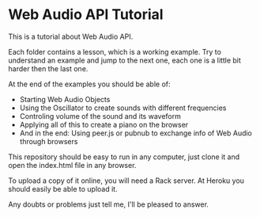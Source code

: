 # Web Audio API Tutorial

This is a tutorial about Web Audio API.

Each folder contains a lesson, which is a working example.
Try to understand an example and jump to the next one,
each one is a little bit harder then the last one.

At the end of the examples you should be able of:

- Starting Web Audio Objects
- Using the Oscillator to create sounds with different frequencies
- Controling volume of the sound and its waveform
- Applying all of this to create a piano on the browser
- And in the end: Using peer.js or pubnub to exchange info of Web Audio through browsers

This repository should be easy to run in any computer,
just clone it and open the index.html file in any browser.

To upload a copy of it online, you will need a Rack server.
At Heroku you should easily be able to upload it.

Any doubts or problems just tell me, I'll be pleased to answer.
